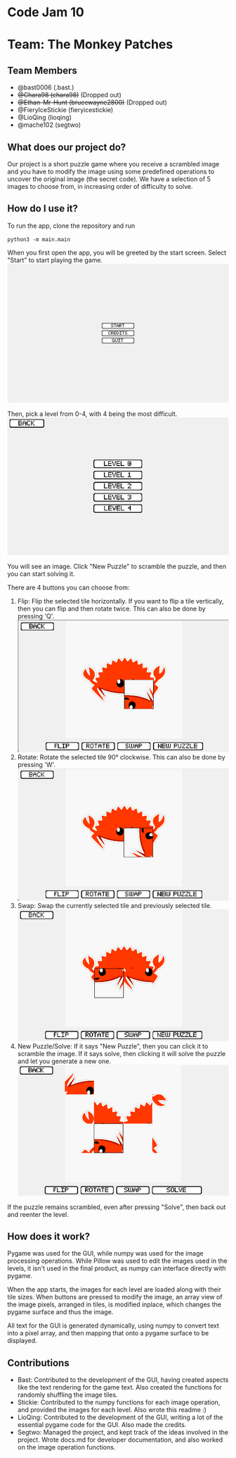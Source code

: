# Code Jam 10
# Team: The Monkey Patches

## Team Members
- @bast0006 (.bast.)
- ~~@Chara98 (chara98)~~ (Dropped out)
- ~~@Ethan-Mr-Hunt (brucewayne2800)~~ (Dropped out)
- @FieryIceStickie (fieryicestickie)
- @LioQing (lioqing)
- @mache102 (segtwo)


## What does our project do?

Our project is a short puzzle game where you receive a scrambled image and you have to modify the image using some predefined operations to uncover the original image (the secret code).
We have a selection of 5 images to choose from, in increasing order of difficulty to solve.

## How do I use it?

To run the app, clone the repository and run
```shell
python3 -m main.main
```

When you first open the app, you will be greeted by the start screen. Select "Start" to start playing the game.
![Start Screen](DocImages/startscreen.png)

Then, pick a level from 0-4, with 4 being the most difficult.
![Level Screen](DocImages/levels.png)

You will see an image. Click "New Puzzle" to scramble the puzzle, and then you can start solving it.

There are 4 buttons you can choose from:
1. Flip: Flip the selected tile horizontally. If you want to flip a tile vertically, then you can flip and then rotate twice. This can also be done by pressing 'Q'.
![Flip Tile Example](DocImages/flip.png)
2. Rotate: Rotate the selected tile 90° clockwise. This can also be done by pressing 'W'.
![Rotate Tile Example](DocImages/rotate.png)
3. Swap: Swap the currently selected tile and previously selected tile.
![Swap Tile Example](DocImages/swap.png)
4. New Puzzle/Solve: If it says "New Puzzle", then you can click it to scramble the image. If it says solve, then clicking it will solve the puzzle and let you generate a new one.
![New Puzzle Example](DocImages/newpuzzle.png)

If the puzzle remains scrambled, even after pressing "Solve", then back out and reenter the level.

## How does it work?
Pygame was used for the GUI, while numpy was used for the image processing operations. While Pillow was used to edit the images used in the levels, it isn't used in the final product, as numpy can interface directly with pygame.

When the app starts, the images for each level are loaded along with their tile sizes. When buttons are pressed to modify the image, an array view of the image pixels, arranged in tiles, is modified inplace, which changes the pygame surface and thus the image.

All text for the GUI is generated dynamically, using numpy to convert text into a pixel array, and then mapping that onto a pygame surface to be displayed.

## Contributions
- Bast: Contributed to the development of the GUI, having created aspects like the text rendering for the game text. Also created the functions for randomly shuffling the image tiles.
- Stickie: Contributed to the numpy functions for each image operation, and provided the images for each level. Also wrote this readme :)
- LioQing: Contributed to the development of the GUI, writing a lot of the essential pygame code for the GUI. Also made the credits.
- Segtwo: Managed the project, and kept track of the ideas involved in the project. Wrote docs.md for developer documentation, and also worked on the image operation functions.
